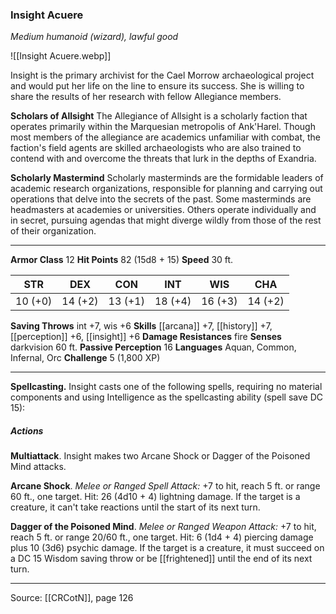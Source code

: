 ### Insight Acuere
_Medium humanoid (wizard), lawful good_

![[Insight Acuere.webp]]

Insight is the primary archivist for the Cael Morrow archaeological project and would put her life on the line to ensure its success. She is willing to share the results of her research with fellow Allegiance members.


**Scholars of Allsight** The Allegiance of Allsight is a scholarly faction that operates primarily within the Marquesian metropolis of Ank'Harel. Though most members of the allegiance are academics unfamiliar with combat, the faction's field agents are skilled archaeologists who are also trained to contend with and overcome the threats that lurk in the depths of Exandria.

**Scholarly Mastermind** Scholarly masterminds are the formidable leaders of academic research organizations, responsible for planning and carrying out operations that delve into the secrets of the past. Some masterminds are headmasters at academies or universities. Others operate individually and in secret, pursuing agendas that might diverge wildly from those of the rest of their organization.






---

**Armor Class** 12
**Hit Points** 82 (15d8 + 15)
**Speed** 30 ft.

| STR     | DEX     | CON     | INT     | WIS     | CHA     |
|---------|---------|---------|---------|---------|---------|
| 10 (+0) | 14 (+2) | 13 (+1) | 18 (+4) | 16 (+3) | 14 (+2) |

**Saving Throws** int +7, wis +6
**Skills** [[arcana]] +7, [[history]] +7, [[perception]] +6, [[insight]] +6
**Damage Resistances** fire
**Senses** darkvision 60 ft.
**Passive Perception** 16
**Languages** Aquan, Common, Infernal, Orc
**Challenge** 5 (1,800 XP)

---

**Spellcasting.** Insight casts one of the following spells, requiring no material components and using Intelligence as the spellcasting ability (spell save DC 15):

##### Actions
**Multiattack**. Insight makes two Arcane Shock or Dagger of the Poisoned Mind attacks.

**Arcane Shock**. _Melee or Ranged Spell Attack:_ +7 to hit, reach 5 ft. or range 60 ft., one target. Hit: 26 (4d10 + 4) lightning damage. If the target is a creature, it can't take reactions until the start of its next turn.

**Dagger of the Poisoned Mind**. _Melee or Ranged Weapon Attack:_ +7 to hit, reach 5 ft. or range 20/60 ft., one target. Hit: 6 (1d4 + 4) piercing damage plus 10 (3d6) psychic damage. If the target is a creature, it must succeed on a DC 15 Wisdom saving throw or be [[frightened]] until the end of its next turn.


---

Source: [[CRCotN]], page 126